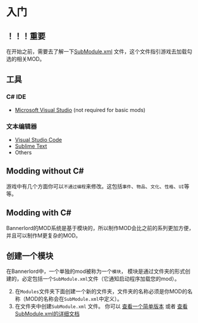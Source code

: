 # 入门

## ！！！重要

在开始之前，需要去了解一下[SubModule.xml](../_xmldocs/submodule.md) 文件，这个文件指引游戏去加载勾选的相关MOD。

## 工具

### C\# IDE

* [Microsoft Visual Studio](https://visualstudio.microsoft.com/downloads/) \(not required for basic mods\)

### 文本编辑器

* [Visual Studio Code](https://code.visualstudio.com/download)
* [Sublime Text](https://www.sublimetext.com/)  
* Others

## Modding without C\#

游戏中有几个方面你可以`不通过编程`来修改。这包括`事件`、`物品`、`文化`、`性格`、`UI`等等。

## Modding with C\#

Bannerlord的MOD系统是基于模块的，所以制作MOD会比之前的系列更加方便，并且可以制作M更复杂的MOD。

## 创建一个模块

在Bannerlord中，一个单独的mod被称为一个`模块`， 模块是通过文件夹的形式创建的，必定包括一个`SubModule.xml`文件（它通知启动程序加载您的mod）。

2. 在`Modules`文件夹下面创建一个新的文件夹，文件夹的名称必须是你MOD的名称（MOD的名称会在`SubModule.xml`中定义）。
2. 在文件夹中创建`SubModule.xml` 文件。 你可以 [查看一个简单版本](../_xmldocs/submodule.md) 或者 [查看SubModule.xml的详细文档](../_xmldocs/submodule.md)

